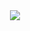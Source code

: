 <div align=center><img src="https://github.com/lIchtg/lichtg.github.io/edit/master/屏幕快照 2019-06-25 下午4.58.21.png"></div>
